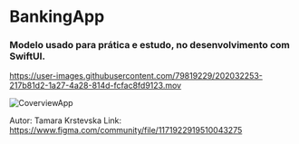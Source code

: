 # BankingApp

### Modelo usado para prática e estudo, no desenvolvimento com SwiftUI.
 


https://user-images.githubusercontent.com/79819229/202032253-217b81d2-1a27-4a28-814d-fcfac8fd9123.mov


![CoverviewApp ](https://user-images.githubusercontent.com/79819229/202028866-acd08035-d1c5-4937-8b32-5270c8ee9d3c.jpg)

Autor: Tamara Krstevska
Link: https://www.figma.com/community/file/1171922919510043275
